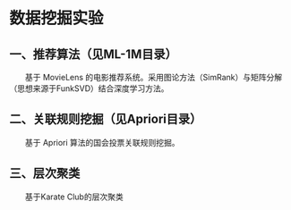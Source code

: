 # 数据挖掘实验
## 一、推荐算法（见ML-1M目录）
&emsp;&emsp;基于 MovieLens 的电影推荐系统。采用图论方法（SimRank）与矩阵分解（思想来源于FunkSVD）结合深度学习方法。



## 二、关联规则挖掘（见Apriori目录）
&emsp;&emsp;基于 Apriori 算法的国会投票关联规则挖掘。

## 三、层次聚类
&emsp;&emsp;基于Karate Club的层次聚类  